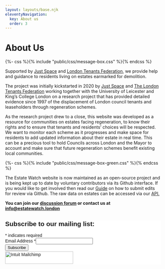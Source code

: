 ```yaml
---
layout: layouts/base.njk
eleventyNavigation:
  key: About us
  order: 3
---
```

# About Us
{%- css %}{% include "public/css/message-box.css" %}{% endcss %}
<div class="message-box">
Supported by <a href="https://justspace.org.uk"> Just Space</a> and <a href="https://londontenants.org">London Tenants Federation</a>, we provide help and guidance to residents living on estates earmarked for demolition.
</div>

The project was initially kickstarted in 2020 by <a href="https://justspace.org.uk/"><u> Just Space</u></a> and <a href="https://londontenants.org/">The London Tenants Federation</a> working together with the University of Leicester and King’s College London on a research project that has provided detailed evidence since 1997 of the displacement of London council tenants and leaseholders through regeneration schemes.

As the research project drew to a close, this website was developed as a resource for communities on estates facing regeneration, to know their rights and to ensure that tenants and residents’ choices will be respected. We want to monitor each scheme as it progresses and make space for residents to add updated information about their estate in real time. This can be a precious tool to hold Councils across London and the Mayor to account and make sure that future regeneration schemes benefit existing local communities.

{%- css %}{% include "public/css/message-box-green.css" %}{% endcss %}
<div class="message-box-green">
The Estate Watch website is now maintained as an open-source project and is being kept up to date by voluntary contributors via its Github interface. If you would like to get involved then read our <a href="/guide/"> Guide</a> on how to submit edits for review via Github. The raw data on estates can be accessed via our <a href="/estates.json">API.</a>
</div>	

<b>You can join our [discussion forum](https://github.com/estatewatch/estatewatch/discussions) or contact us at <a href="mailto:info@estatewatch.london">info@estatewatch.london</a></b>

<div id="mc_embed_shell">
      <link href="//cdn-images.mailchimp.com/embedcode/classic-061523.css" rel="stylesheet" type="text/css">
  <style type="text/css">
        #mc_embed_signup{background:#fff; false;clear:left; font:14px Helvetica,Arial,sans-serif; width: px;}
        /* Add your own Mailchimp form style overrides in your site stylesheet or in this style block.
           We recommend moving this block and the preceding CSS link to the HEAD of your HTML file. */
</style>

<div id="mc_embed_signup">
    <form action="https://london.us18.list-manage.com/subscribe/post?u=e44b3b03b3a85887214d44b10&amp;id=a477692bcb&amp;f_id=00469de6f0" method="post" id="mc-embedded-subscribe-form" name="mc-embedded-subscribe-form" class="validate" target="_self" novalidate="">
        <div id="mc_embed_signup_scroll"><h2>Subscribe to our mailing list:</h2>
            <div class="indicates-required"><span class="asterisk">*</span> indicates required</div>
            <div class="mc-field-group"><label for="mce-EMAIL">Email Address <span class="asterisk">*</span></label><input type="email" name="EMAIL" class="required email" id="mce-EMAIL" required="" value=""></div>
        <div id="mce-responses" class="clear foot">
            <div class="response" id="mce-error-response" style="display: none;"></div>
            <div class="response" id="mce-success-response" style="display: none;"></div>
        </div>
    <div style="position: absolute; left: -5000px;" aria-hidden="true">
        /* real people should not fill this in and expect good things - do not remove this or risk form bot signups */
        <input type="text" name="b_e44b3b03b3a85887214d44b10_a477692bcb" tabindex="-1" value="">
    </div>
        <div class="optionalParent">
            <div class="clear foot">
                <input type="submit" name="subscribe" id="mc-embedded-subscribe" class="button" value="Subscribe">
                <p style="margin: 0px auto;"><a href="http://eepurl.com/iYcUhM" title="Mailchimp - email marketing made easy and fun"><span style="display: inline-block; background-color: transparent; border-radius: 4px;"><img class="refferal_badge" src="https://digitalasset.intuit.com/render/content/dam/intuit/mc-fe/en_us/images/intuit-mc-rewards-text-dark.svg" alt="Intuit Mailchimp" style="width: 220px; height: 40px; display: flex; padding: 2px 0px; justify-content: center; align-items: center;"></span></a></p>
            </div>
        </div>
    </div>
</form>
</div>
</div>

